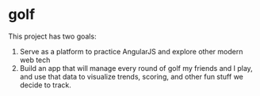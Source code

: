 # golf
This project has two goals:
1) Serve as a platform to practice AngularJS and explore other modern web tech
2) Build an app that will manage every round of golf my friends and I play, and use that data to visualize trends, scoring, and other fun stuff we decide to track.
